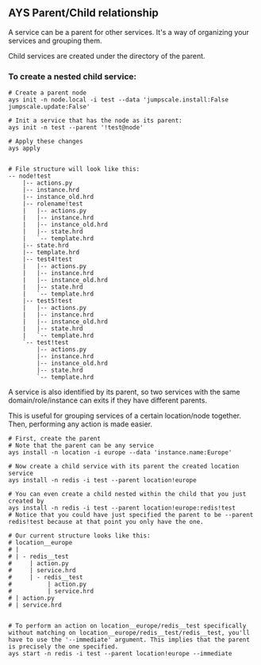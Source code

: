 AYS Parent/Child relationship
-------------------------------

A service can be a parent for other services. It's a way of organizing your services and grouping them.

Child services are created under the directory of the parent.


### To create a nested child service:
```
# Create a parent node
ays init -n node.local -i test --data 'jumpscale.install:False jumpscale.update:False'

# Init a service that has the node as its parent:
ays init -n test --parent '!test@node'

# Apply these changes
ays apply


# File structure will look like this:
-- node!test
    |-- actions.py
    |-- instance.hrd
    |-- instance_old.hrd
    |-- rolename!test
    |   |-- actions.py
    |   |-- instance.hrd
    |   |-- instance_old.hrd
    |   |-- state.hrd
    |   `-- template.hrd
    |-- state.hrd
    |-- template.hrd
    |-- test4!test
    |   |-- actions.py
    |   |-- instance.hrd
    |   |-- instance_old.hrd
    |   |-- state.hrd
    |   `-- template.hrd
    |-- test5!test
    |   |-- actions.py
    |   |-- instance.hrd
    |   |-- instance_old.hrd
    |   |-- state.hrd
    |   `-- template.hrd
    `-- test!test
        |-- actions.py
        |-- instance.hrd
        |-- instance_old.hrd
        |-- state.hrd
        `-- template.hrd

```

A service is also identified by its parent, so two services with the same domain/role/instance can exits if they have different parents.

This is useful for grouping services of a certain location/node together. Then, performing any action is made easier.

```
# First, create the parent
# Note that the parent can be any service
ays install -n location -i europe --data 'instance.name:Europe'

# Now create a child service with its parent the created location service
ays install -n redis -i test --parent location!europe

# You can even create a child nested within the child that you just created by
ays install -n redis -i test --parent location!europe:redis!test
# Notice that you could have just specified the parent to be --parent redis!test because at that point you only have the one.

# Our current structure looks like this:
# location__europe
# |
# | - redis__test
#     | action.py
#     | service.hrd
#     | - redis__test
#          | action.py
#          | service.hrd
# | action.py
# | service.hrd


# To perform an action on location__europe/redis__test specifically without matching on location__europe/redis__test/redis__test, you'll have to use the '--immediate' argument. This implies that the parent is precisely the one specified.
ays start -n redis -i test --parent location!europe --immediate

```

